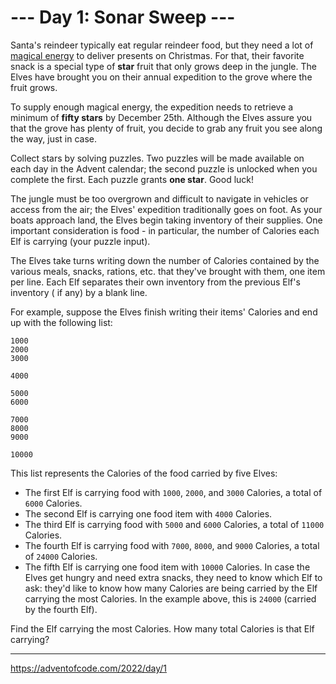 # --- Day 1: Sonar Sweep ---

Santa's reindeer typically eat regular reindeer food, but they need a lot
of [magical energy](https://adventofcode.com/2018/day/25) to deliver presents on
Christmas. For that, their favorite snack is a special type of **star** fruit that only grows deep in the jungle. The
Elves
have brought you on their annual expedition to the grove where the fruit grows.

To supply enough magical energy, the expedition needs to retrieve a minimum of **fifty stars** by December 25th.
Although
the Elves assure you that the grove has plenty of fruit, you decide to grab any fruit you see along the way, just in
case.

Collect stars by solving puzzles. Two puzzles will be made available on each day in the Advent calendar; the second
puzzle is unlocked when you complete the first. Each puzzle grants **one star**. Good luck!

The jungle must be too overgrown and difficult to navigate in vehicles or access from the air; the Elves' expedition
traditionally goes on foot. As your boats approach land, the Elves begin taking inventory of their supplies. One
important consideration is food - in particular, the number of Calories each Elf is carrying (your puzzle input).

The Elves take turns writing down the number of Calories contained by the various meals, snacks, rations, etc. that
they've brought with them, one item per line. Each Elf separates their own inventory from the previous Elf's inventory (
if any) by a blank line.

For example, suppose the Elves finish writing their items' Calories and end up with the following list:

```
1000
2000
3000

4000

5000
6000

7000
8000
9000

10000
```

This list represents the Calories of the food carried by five Elves:

- The first Elf is carrying food with `1000`, `2000`, and `3000` Calories, a total of `6000` Calories.
- The second Elf is carrying one food item with `4000` Calories.
- The third Elf is carrying food with `5000` and `6000` Calories, a total of `11000` Calories.
- The fourth Elf is carrying food with `7000`, `8000`, and `9000` Calories, a total of `24000` Calories.
- The fifth Elf is carrying one food item with `10000` Calories.
  In case the Elves get hungry and need extra snacks, they need to know which Elf to ask: they'd like to know how many
  Calories are being carried by the Elf carrying the most Calories. In the example above, this is `24000` (carried by
  the
  fourth Elf).

Find the Elf carrying the most Calories. How many total Calories is that Elf carrying?

---

https://adventofcode.com/2022/day/1
